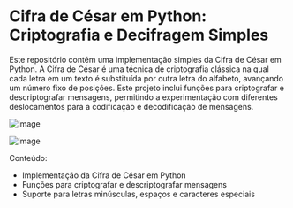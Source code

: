 # Cifra de César em Python: Criptografia e Decifragem Simples

Este repositório contém uma implementação simples da Cifra de César em Python. A Cifra de César é uma técnica de criptografia clássica na qual cada letra em um texto é substituída por outra letra do alfabeto, avançando um número fixo de posições. Este projeto inclui funções para criptografar e descriptografar mensagens, permitindo a experimentação com diferentes deslocamentos para a codificação e decodificação de mensagens.

![image](https://github.com/wendrellBr/Cifra_de_C-sar/assets/90914846/7b72a661-2709-429d-b2c8-86c55494716f)

![image](https://github.com/wendrellBr/Cifra_de_C-sar/assets/90914846/4ce6a75d-8d0d-4b23-908f-ab2d08ebe3b2)

Conteúdo:
- Implementação da Cifra de César em Python
- Funções para criptografar e descriptografar mensagens
- Suporte para letras minúsculas, espaços e caracteres especiais
